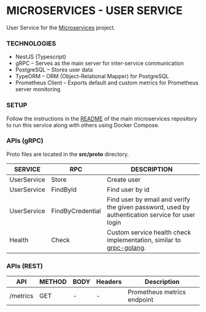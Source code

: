 # MICROSERVICES - USER SERVICE

User Service for the [Microservices](https://github.com/SagarMaheshwary/microservices) project.

### TECHNOLOGIES

- NestJS (Typescript)
- gRPC – Serves as the main server for inter-service communication
- PostgreSQL – Stores user data
- TypeORM – ORM (Object-Relational Mapper) for PostgreSQL
- Prometheus Client – Exports default and custom metrics for Prometheus server monitoring

### SETUP

Follow the instructions in the [README](https://github.com/SagarMaheshwary/microservices?tab=readme-ov-file#setup) of the main microservices repository to run this service along with others using Docker Compose.

### APIs (gRPC)

Proto files are located in the **src/proto** directory.

| SERVICE     | RPC              | DESCRIPTION                                                                                                                 |
| ----------- | ---------------- | --------------------------------------------------------------------------------------------------------------------------- |
| UserService | Store            | Create user                                                                                                                 |
| UserService | FindById         | Find user by id                                                                                                             |
| UserService | FindByCredential | Find user by email and verify the given password, used by authentication service for user login                             |
| Health      | Check            | Custom service health check implementation, similar to [grpc-golang](https://google.golang.org/grpc/health/grpc_health_v1). |

### APIs (REST)

| API      | METHOD | BODY | Headers | Description                 |
| -------- | ------ | ---- | ------- | --------------------------- |
| /metrics | GET    | -    | -       | Prometheus metrics endpoint |
